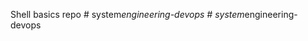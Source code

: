 Shell basics repo
#   s y s t e m _ e n g i n e e r i n g - d e v o p s  
 #   s y s t e m _ e n g i n e e r i n g - d e v o p s  
 